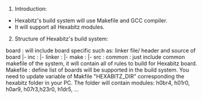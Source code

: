 1. Introduction:
- Hexabitz's build system will use Makefile and GCC compiler.
- It will support all Hexabitz modules.

2. Structure of Hexabitz's build system:

board           : will include board specific such as: linker file/ header and source of board
    |- inc      :
    |- linker   :
    |- make     :
    |- src      :
common          : just include common makefile of the system, it will contain all of rules to build
                    for Hexabitz board.
Makefile        : define list of boards will be supported in the build system.
                    You need to update variable of Makfile "HEXABITZ_DIR" corresponding the hexabitz folder in your PC. The folder will contain modules: h0br4, h01r0, h0ar9, h07r3,h23r0, h1dr5, ...



